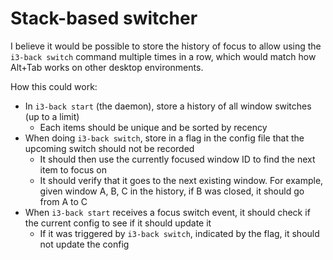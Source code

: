 # Stack-based switcher

I believe it would be possible to store the history of focus to allow using the `i3-back switch` command multiple times in a row,
which would match how Alt+Tab works on other desktop environments.

How this could work:

- In `i3-back start` (the daemon), store a history of all window switches (up to a limit)
  - Each items should be unique and be sorted by recency
- When doing `i3-back switch`, store in a flag in the config file that the upcoming switch should not be recorded
  - It should then use the currently focused window ID to find the next item to focus on
  - It should verify that it goes to the next existing window. For example, given window A, B, C in the history, if B was closed, it should go from A to C
- When `i3-back start` receives a focus switch event, it should check if the current config to see if it should update it
  - If it was triggered by `i3-back switch`, indicated by the flag, it should not update the config
